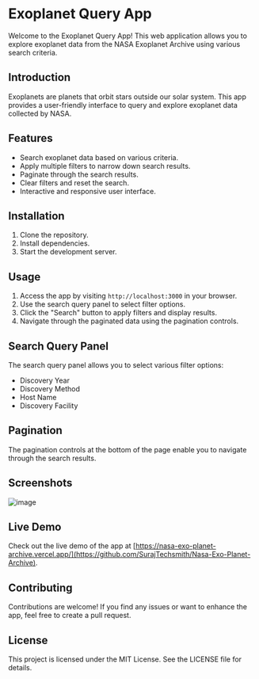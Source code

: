 # Exoplanet Query App

Welcome to the Exoplanet Query App! This web application allows you to explore exoplanet data from the NASA Exoplanet Archive using various search criteria.

## Introduction

Exoplanets are planets that orbit stars outside our solar system. This app provides a user-friendly interface to query and explore exoplanet data collected by NASA.

## Features

- Search exoplanet data based on various criteria.
- Apply multiple filters to narrow down search results.
- Paginate through the search results.
- Clear filters and reset the search.
- Interactive and responsive user interface.

## Installation

1. Clone the repository.
2. Install dependencies.
3. Start the development server.

## Usage

1. Access the app by visiting `http://localhost:3000` in your browser.
2. Use the search query panel to select filter options.
3. Click the "Search" button to apply filters and display results.
4. Navigate through the paginated data using the pagination controls.

## Search Query Panel

The search query panel allows you to select various filter options:
- Discovery Year
- Discovery Method
- Host Name
- Discovery Facility

## Pagination

The pagination controls at the bottom of the page enable you to navigate through the search results.

## Screenshots

![image](https://github.com/SurajTechsmith/Nasa-Exo-Planet-Archive/assets/132484115/e15bda65-5afc-49eb-9ee8-24840dadf90a)


## Live Demo

Check out the live demo of the app at [https://nasa-exo-planet-archive.vercel.app/](https://github.com/SurajTechsmith/Nasa-Exo-Planet-Archive).

## Contributing

Contributions are welcome! If you find any issues or want to enhance the app, feel free to create a pull request.

## License

This project is licensed under the MIT License. See the LICENSE file for details.

